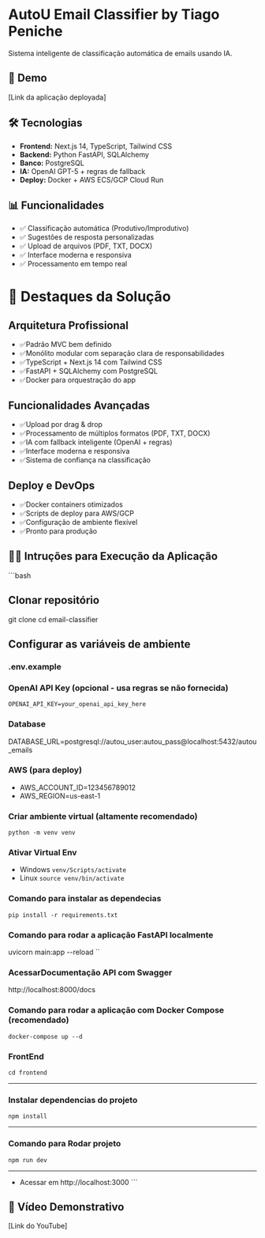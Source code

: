 # AutoU Email Classifier by Tiago Peniche

Sistema inteligente de classificação automática de emails usando IA.

## 🚀 Demo

[Link da aplicação deployada]

## 🛠️ Tecnologias

- **Frontend:** Next.js 14, TypeScript, Tailwind CSS
- **Backend:** Python FastAPI, SQLAlchemy
- **Banco:** PostgreSQL
- **IA:** OpenAI GPT-5 + regras de fallback
- **Deploy:** Docker + AWS ECS/GCP Cloud Run

## 📊 Funcionalidades

- ✅ Classificação automática (Produtivo/Improdutivo)
- ✅ Sugestões de resposta personalizadas
- ✅ Upload de arquivos (PDF, TXT, DOCX)
- ✅ Interface moderna e responsiva
- ✅ Processamento em tempo real

# 🎯 Destaques da Solução

## Arquitetura Profissional

- ✅Padrão MVC bem definido
- ✅Monólito modular com separação clara de responsabilidades
- ✅TypeScript + Next.js 14 com Tailwind CSS
- ✅FastAPI + SQLAlchemy com PostgreSQL
- ✅Docker para orquestração do app

## Funcionalidades Avançadas

- ✅Upload por drag & drop
- ✅Processamento de múltiplos formatos (PDF, TXT, DOCX)
- ✅IA com fallback inteligente (OpenAI + regras)
- ✅Interface moderna e responsiva
- ✅Sistema de confiança na classificação

## Deploy e DevOps

- ✅Docker containers otimizados
- ✅Scripts de deploy para AWS/GCP
- ✅Configuração de ambiente flexível
- ✅Pronto para produção

## 🏃‍♂️ Intruções para Execução da Aplicação

\`\`\`bash
## Clonar repositório
git clone <your-repo-url>
cd email-classifier

## Configurar as variáveis de ambiente 

### .env.example
### OpenAI API Key (opcional - usa regras se não fornecida)
``
OPENAI_API_KEY=your_openai_api_key_here
``
### Database
DATABASE_URL=postgresql://autou_user:autou_pass@localhost:5432/autou_emails

### AWS (para deploy)

- AWS_ACCOUNT_ID=123456789012
- AWS_REGION=us-east-1
  
### Criar ambiente virtual (altamente recomendado)
``
python -m venv venv
``
### Ativar Virtual Env
- Windows
``
venv/Scripts/activate
``
- Linux
``
source venv/bin/activate
``

### Comando para instalar as dependecias
``
pip install -r requirements.txt
``

### Comando para rodar a aplicação FastAPI localmente
uvicorn main:app --reload
``

### AcessarDocumentação API com Swagger 
http://localhost:8000/docs 

### Comando para rodar a aplicação com Docker Compose (recomendado)
``
docker-compose up --d
``
### FrontEnd
``
cd frontend
``

-----------
### Instalar dependencias do projeto
``
npm install
``

-----------

### Comando para Rodar projeto
``
npm run dev
``

-----------
- Acessar em http://localhost:3000
\`\`\`


## 🎥 Vídeo Demonstrativo

[Link do YouTube]
